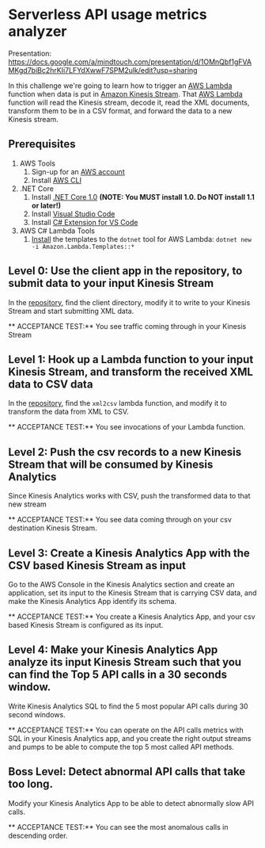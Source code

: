# Serverless API usage metrics analyzer

Presentation: https://docs.google.com/a/mindtouch.com/presentation/d/1OMnQbf1gFVAMKgd7biBc2hrKIi7LFYdXwwF7SPM2ulk/edit?usp=sharing

In this challenge we're going to learn how to trigger an [AWS Lambda](https://aws.amazon.com/lambda/) function when data is put in [Amazon Kinesis Stream](https://aws.amazon.com/kinesis/). That [AWS Lambda](https://aws.amazon.com/lambda/) function will read the Kinesis stream, decode it, read the XML documents, transform them to be in a CSV format, and forward the data to a new Kinesis stream.

## Prerequisites

1. AWS Tools
    1. Sign-up for an [AWS account](https://aws.amazon.com)
    2. Install [AWS CLI](https://aws.amazon.com/cli/)
2. .NET Core
    1. Install [.NET Core 1.0](https://www.microsoft.com/net/core) **(NOTE: You MUST install 1.0. Do NOT install 1.1 or later!)**
    2. Install [Visual Studio Code](https://code.visualstudio.com/)
    3. Install [C# Extension for VS Code](https://code.visualstudio.com/Docs/languages/csharp)
3. AWS C# Lambda Tools
    1. [Install](https://aws.amazon.com/blogs/developer/creating-net-core-aws-lambda-projects-without-visual-studio/) the templates to the `dotnet` tool for AWS Lambda: `dotnet new -i Amazon.Lambda.Templates::*`
    
## Level 0: Use the client app in the repository, to submit data to your input Kinesis Stream
In the [repository](https://github.com/LambdaSharp/April2017-KinesisAnalyticsChallenge), find the client directory, modify it to write to your Kinesis Stream and start submitting XML data.

** ACCEPTANCE TEST:** You see traffic coming through in your Kinesis Stream

## Level 1: Hook up a Lambda function to your input Kinesis Stream, and transform the received XML data to CSV data
In the [repository](https://github.com/LambdaSharp/April2017-KinesisAnalyticsChallenge), find the `xml2csv` lambda function, and modify it to transform the data from XML to CSV.

** ACCEPTANCE TEST:** You see invocations of your Lambda function.

## Level 2: Push the csv records to a new Kinesis Stream that will be consumed by Kinesis Analytics
Since Kinesis Analytics works with CSV, push the transformed data to that new stream

** ACCEPTANCE TEST:** You see data coming through on your csv destination Kinesis Stream.

## Level 3: Create a Kinesis Analytics App with the CSV based Kinesis Stream as input
Go to the AWS Console in the Kinesis Analytics section and create an application, set its input to the Kinesis Stream that is carrying CSV data, and make the Kinesis Analytics App identify its schema.

** ACCEPTANCE TEST:** You create a Kinesis Analytics App, and your csv based Kinesis Stream is configured as its input.

## Level 4: Make your Kinesis Analytics App analyze its input Kinesis Stream such that you can find the Top 5 API calls in a 30 seconds window.
Write Kinesis Analytics SQL to find the 5 most popular API calls during 30 second windows.

** ACCEPTANCE TEST:** You can operate on the API calls metrics with SQL in your Kinesis Analytics app, and you create the right output streams and pumps to be able to compute the top 5 most called API methods.

## Boss Level: Detect abnormal API calls that take too long.
Modify your Kinesis Analytics App to be able to detect abnormally slow API calls.

** ACCEPTANCE TEST:** You can see the most anomalous calls in descending order.

